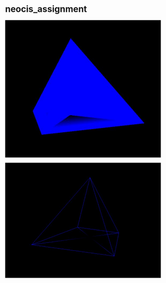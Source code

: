 # neocis_assignment

![here is an image](/images/solid_pyramid.JPG)

![here is the other image](/images/Wireframe_pyramid.JPG)
